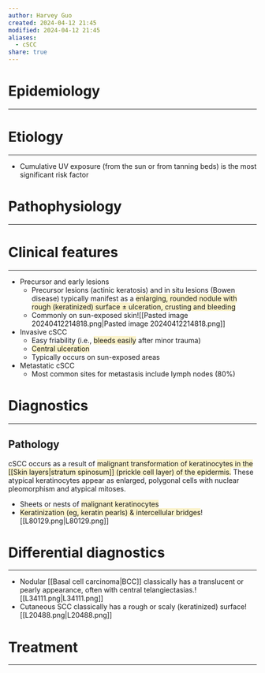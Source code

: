 ```yaml
---
author: Harvey Guo
created: 2024-04-12 21:45
modified: 2024-04-12 21:45
aliases:
  - cSCC
share: true
---
```

# Epidemiology
---


# Etiology
---
- Cumulative UV exposure (from the sun or from tanning beds) is the most significant risk factor

# Pathophysiology
---


# Clinical features
---
- Precursor and early lesions
	- Precursor lesions (actinic keratosis) and in situ lesions (Bowen disease) typically manifest as a <span style="background:rgba(240, 200, 0, 0.2)">enlarging, rounded nodule with rough (keratinized) surface ± ulceration, crusting and bleeding
	- Commonly on sun-exposed skin</span>![[Pasted image 20240412214818.png|Pasted image 20240412214818.png]]
- Invasive cSCC
	- Easy friability (i.e., <span style="background:rgba(240, 200, 0, 0.2)">bleeds easily</span> after minor trauma)
	- <span style="background:rgba(240, 200, 0, 0.2)">Central ulceration</span>
	- Typically occurs on sun-exposed areas
- Metastatic cSCC
	- Most common sites for metastasis include lymph nodes (80%)

# Diagnostics
---
## Pathology
cSCC occurs as a result of <span style="background:rgba(240, 200, 0, 0.2)">malignant transformation of keratinocytes in the [[Skin layers|stratum spinosum]] (prickle cell layer) of the epidermis.</span> These atypical keratinocytes appear as enlarged, polygonal cells with nuclear pleomorphism and atypical mitoses.
- Sheets or nests of <span style="background:rgba(240, 200, 0, 0.2)">malignant keratinocytes</span>
- <span style="background:rgba(240, 200, 0, 0.2)">Keratinization (eg, keratin pearls) & intercellular bridges</span>![[L80129.png|L80129.png]]

# Differential diagnostics
---
- Nodular [[Basal cell carcinoma|BCC]] classically has a translucent or pearly appearance, often with central telangiectasias.![[L34111.png|L34111.png]]
- Cutaneous SCC classically has a rough or scaly (keratinized) surface![[L20488.png|L20488.png]]
# Treatment
---

